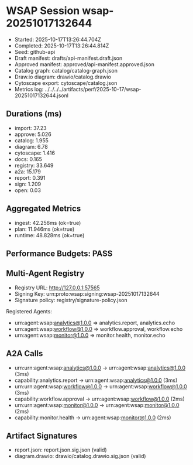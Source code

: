 # WSAP Session wsap-20251017132644

- Started: 2025-10-17T13:26:44.704Z
- Completed: 2025-10-17T13:26:44.814Z
- Seed: github-api
- Draft manifest: drafts/api-manifest.draft.json
- Approved manifest: approved/api-manifest.approved.json
- Catalog graph: catalog/catalog-graph.json
- Draw.io diagram: drawio/catalog.drawio
- Cytoscape export: cytoscape/catalog.json
- Metrics log: ../../../../artifacts/perf/2025-10-17/wsap-20251017132644.jsonl

## Durations (ms)

- import: 37.23
- approve: 5.026
- catalog: 1.955
- diagram: 6.78
- cytoscape: 1.416
- docs: 0.165
- registry: 33.649
- a2a: 15.179
- report: 0.391
- sign: 1.209
- open: 0.03

## Aggregated Metrics
- ingest: 42.256ms (ok=true)
- plan: 11.946ms (ok=true)
- runtime: 48.828ms (ok=true)

## Performance Budgets: PASS

## Multi-Agent Registry

- Registry URL: http://127.0.0.1:57565
- Signing Key: urn:proto:wsap:signing:wsap-20251017132644
- Signature policy: registry/signature-policy.json

Registered Agents:
- urn:agent:wsap:analytics@1.0.0 ⇒ analytics.report, analytics.echo
- urn:agent:wsap:workflow@1.0.0 ⇒ workflow.approval, workflow.echo
- urn:agent:wsap:monitor@1.0.0 ⇒ monitor.health, monitor.echo

## A2A Calls

- urn:urn:agent:wsap:analytics@1.0.0 → urn:agent:wsap:analytics@1.0.0 (3ms)
- capability:analytics.report → urn:agent:wsap:analytics@1.0.0 (3ms)
- urn:urn:agent:wsap:workflow@1.0.0 → urn:agent:wsap:workflow@1.0.0 (3ms)
- capability:workflow.approval → urn:agent:wsap:workflow@1.0.0 (2ms)
- urn:urn:agent:wsap:monitor@1.0.0 → urn:agent:wsap:monitor@1.0.0 (2ms)
- capability:monitor.health → urn:agent:wsap:monitor@1.0.0 (2ms)

## Artifact Signatures

- report.json: report.json.sig.json (valid)
- diagram.drawio: drawio/catalog.drawio.sig.json (valid)
